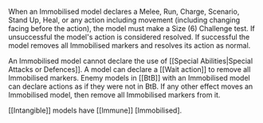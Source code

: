 When an Immobilised model declares a Melee, Run, Charge, Scenario, Stand Up, Heal, or any action including movement (including changing facing before the action), the model must make a Size (6) Challenge test.
If unsuccessful the model's action is considered resolved.
If successful the model removes all Immobilised markers and resolves its action as normal.

An Immobilised model cannot declare the use of [[Special Abilities|Special Attacks or Defences]].
A model can declare a [[Wait action]] to remove all Immobilised markers.
Enemy models in [[BtB]] with an Immobilised model can declare actions as if they were not in BtB.
If any other effect moves an Immobilised model, then remove all Immobilised markers from it.

[[Intangible]] models have [[Immune]] [Immobilised].